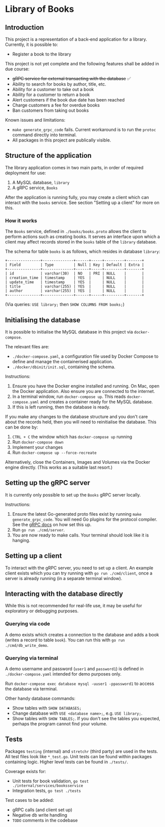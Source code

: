 # Library of Books

## Introduction
This project is a representation of a back-end application for a library. Currently, it is possible to:
* Register a book to the library

This project is not yet complete and the following features shall be added in due course:
* ~~gRPC service for external transacting with the database~~ ✅
* Ability to search for books by author, title, etc.
* Ability for a customer to take out a book
* Ability for a customer to return a book
* Alert customers if the book due date has been reached
* Charge customers a fee for overdue books
* Ban customers from taking out books

Known issues and limitations:
* `make generate_grpc_code` fails. Current workaround is to run the `protoc` command directly into terminal.
* All packages in this project are publically visible.

## Structure of the application
The library application comes in two main parts, in order of required deployment for use:
1. A MySQL database, `library`
1. A gRPC service, `Books`

After the application is running fully, you may create a client which can interact with the `books` service. See section "Setting up a client" for more on this.

### How it works
The `Books` service, defined in `./books/books.proto` allows the client to perform actions such as creating books. It serves an interface upon which a client may affect records stored in the `books` table of the `library` database.

The schema for table `books` is as follows, which resides in database `library`:
```
+---------------+--------------+------+-----+---------+-------+
| Field         | Type         | Null | Key | Default | Extra |
+---------------+--------------+------+-----+---------+-------+
| id            | varchar(30)  | NO   | PRI | NULL    |       |
| creation_time | timestamp    | YES  |     | NULL    |       |
| update_time   | timestamp    | YES  |     | NULL    |       |
| title         | varchar(255) | YES  |     | NULL    |       |
| author        | varchar(255) | YES  |     | NULL    |       |
+---------------+--------------+------+-----+---------+-------+
```
(Via queries: `USE library;` then `SHOW COLUMNS FROM books;`)

## Initialising the database
It is possible to initialise the MySQL database in this project via `docker-compose`.

The relevant files are:
* `./docker-compose.yaml`, a configuration file used by Docker Compose to define and manage the containerised application.
* `./docker/dbinit/init.sql`, containing the schema.

Instructions:
1. Ensure you have the Docker engine installed and running. On Mac, open the Docker application. Also ensure you are connected to the internet.
1. In a terminal window, run `docker-compose up`. This reads `docker-compose.yaml` and creates a container ready for the MySQL database.
1. If this is left running, then the database is ready.

If you make any changes to the database structure and you don't care about the records held, then you will need to reinitialise the database. This can be done by:

1. `CTRL + C` the window which has `docker-compose up` running
1. Run `docker-compose down`
1. Implement your changes
1. Run `docker-compose up --force-recreate`

Alternatively, close the Containers, Images and Volumes via the Docker engine directly. (This works as a suitable last resort.)

## Setting up the gRPC server
It is currently only possible to set up the `Books` gRPC server locally.

Instructions:
1. Ensure the latest Go-generated proto files exist by running `make generate_grpc_code`. You will need Go plugins for the protocol compiler. See the [gRPC docs](https://grpc.io/docs/languages/go/quickstart/) on how set this up.
1. Run `go run ./cmd/server`.
1. You are now ready to make calls. Your terminal should look like it is hanging.

## Setting up a client
To interact with the gRPC server, you need to set up a client. An example client exists which you can try running with `go run ./cmd/client`, once a server is already running (in a separate terminal window).

## Interacting with the database directly
While this is not recommended for real-life use, it may be useful for exploratory or debugging purposes.

### Querying via code
A demo exists which creates a connection to the database and adds a book (writes a record to table `book`). You can run this with `go run ./cmd/db_write_demo`.

### Querying via terminal
A demo username and password (`user1` and `password1`) is defined in `./docker-compose.yaml` intended for demo purposes only.

Run ```docker-compose exec database mysql -uuser1 -ppassword1``` to access the database via terminal.

Other handy database commands:
* Show tables with `SHOW DATABASES;`
* Change database with `USE <database name>;`, e.g. `USE library;`.
* Show tables with `SHOW TABLES;`. If you don't see the tables you expected, perhaps the program cannot find your volume.

## Tests
Packages `testing` (internal) and `stretchr` (third party) are used in the tests.
All test files look like `*_test.go`. Unit tests can be found within packages containing logic. Higher level tests can be found in `./tests/`.

Coverage exists for:
* Unit tests for book validation, `go test ./internal/services/booksservice`
* Integration tests, `go test ./tests`

Test cases to be added:
* gRPC calls (and client set up)
* Negative db write handling
* `TODO` comments in the codebase
